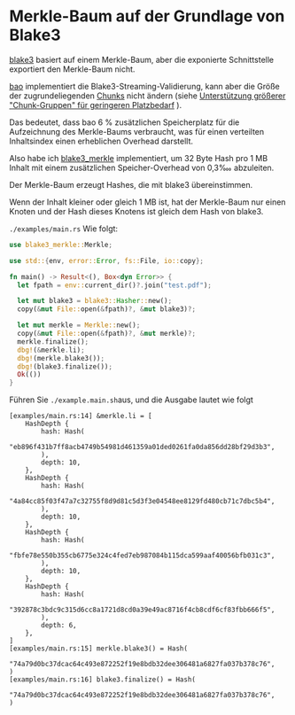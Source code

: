 # Merkle-Baum auf der Grundlage von Blake3

[blake3](https://github.com/BLAKE3-team/BLAKE3) basiert auf einem Merkle-Baum, aber die exponierte Schnittstelle exportiert den Merkle-Baum nicht.

[bao](https://github.com/oconnor663/bao) implementiert die Blake3-Streaming-Validierung, kann aber die Größe der zugrundeliegenden [Chunks](https://github.com/oconnor663/bao/issues/34) nicht ändern (siehe [Unterstützung größerer "Chunk-Gruppen" für geringeren Platzbedarf](https://github.com/oconnor663/bao/issues/34) ).

Das bedeutet, dass bao 6 % zusätzlichen Speicherplatz für die Aufzeichnung des Merkle-Baums verbraucht, was für einen verteilten Inhaltsindex einen erheblichen Overhead darstellt.

Also habe ich [blake3_merkle](https://github.com/rmw-lib/blake3_merkle) implementiert, um 32 Byte Hash pro 1 MB Inhalt mit einem zusätzlichen Speicher-Overhead von 0,3‱ abzuleiten.

Der Merkle-Baum erzeugt Hashes, die mit blake3 übereinstimmen.

Wenn der Inhalt kleiner oder gleich 1 MB ist, hat der Merkle-Baum nur einen Knoten und der Hash dieses Knotens ist gleich dem Hash von blake3.

`./examples/main.rs` Wie folgt:

```rust
use blake3_merkle::Merkle;

use std::{env, error::Error, fs::File, io::copy};

fn main() -> Result<(), Box<dyn Error>> {
  let fpath = env::current_dir()?.join("test.pdf");

  let mut blake3 = blake3::Hasher::new();
  copy(&mut File::open(&fpath)?, &mut blake3)?;

  let mut merkle = Merkle::new();
  copy(&mut File::open(&fpath)?, &mut merkle)?;
  merkle.finalize();
  dbg!(&merkle.li);
  dbg!(merkle.blake3());
  dbg!(blake3.finalize());
  Ok(())
}
```

Führen Sie `./example.main.sh`aus, und die Ausgabe lautet wie folgt

```
[examples/main.rs:14] &merkle.li = [
    HashDepth {
        hash: Hash(
            "eb896f431b7ff8acb4749b54981d461359a01ded0261fa0da856dd28bf29d3b3",
        ),
        depth: 10,
    },
    HashDepth {
        hash: Hash(
            "4a84cc85f03f47a7c32755f8d9d81c5d3f3e04548ee8129fd480cb71c7dbc5b4",
        ),
        depth: 10,
    },
    HashDepth {
        hash: Hash(
            "fbfe78e550b355cb6775e324c4fed7eb987084b115dca599aaf40056bfb031c3",
        ),
        depth: 10,
    },
    HashDepth {
        hash: Hash(
            "392878c3bdc9c315d6cc8a1721d8cd0a39e49ac8716f4cb8cdf6cf83fbb666f5",
        ),
        depth: 6,
    },
]
[examples/main.rs:15] merkle.blake3() = Hash(
    "74a79d0bc37dcac64c493e872252f19e8bdb32dee306481a6827fa037b378c76",
)
[examples/main.rs:16] blake3.finalize() = Hash(
    "74a79d0bc37dcac64c493e872252f19e8bdb32dee306481a6827fa037b378c76",
)
```